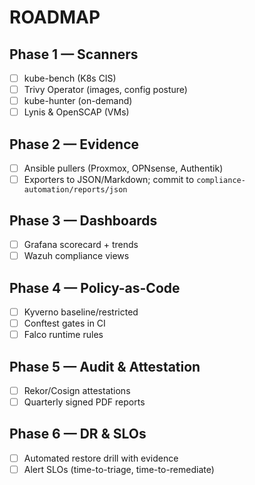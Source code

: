 # ROADMAP

## Phase 1 — Scanners
- [ ] kube-bench (K8s CIS)
- [ ] Trivy Operator (images, config posture)
- [ ] kube-hunter (on-demand)
- [ ] Lynis & OpenSCAP (VMs)

## Phase 2 — Evidence
- [ ] Ansible pullers (Proxmox, OPNsense, Authentik)
- [ ] Exporters to JSON/Markdown; commit to `compliance-automation/reports/json`

## Phase 3 — Dashboards
- [ ] Grafana scorecard + trends
- [ ] Wazuh compliance views

## Phase 4 — Policy-as-Code
- [ ] Kyverno baseline/restricted
- [ ] Conftest gates in CI
- [ ] Falco runtime rules

## Phase 5 — Audit & Attestation
- [ ] Rekor/Cosign attestations
- [ ] Quarterly signed PDF reports

## Phase 6 — DR & SLOs
- [ ] Automated restore drill with evidence
- [ ] Alert SLOs (time-to-triage, time-to-remediate)
